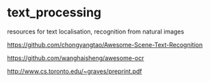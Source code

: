 # text_processing 
resources for text localisation, recognition from natural images

https://github.com/chongyangtao/Awesome-Scene-Text-Recognition

https://github.com/wanghaisheng/awesome-ocr

http://www.cs.toronto.edu/~graves/preprint.pdf
